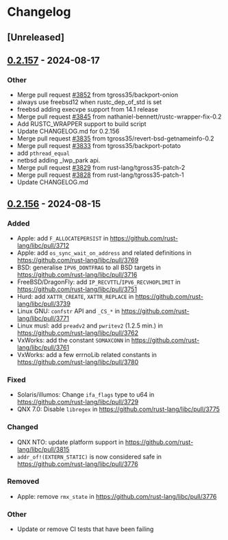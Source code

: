# Changelog

## [Unreleased]

## [0.2.157](https://github.com/rust-lang/libc/compare/0.2.156...0.2.157) - 2024-08-17

### Other
- Merge pull request [#3852](https://github.com/rust-lang/libc/pull/3852) from tgross35/backport-onion
- always use freebsd12 when rustc_dep_of_std is set
- freebsd adding execvpe support from 14.1 release
- Merge pull request [#3845](https://github.com/rust-lang/libc/pull/3845) from nathaniel-bennett/rustc-wrapper-fix-0.2
- Add RUSTC_WRAPPER support to build script
- Update CHANGELOG.md for 0.2.156
- Merge pull request [#3835](https://github.com/rust-lang/libc/pull/3835) from tgross35/revert-bsd-getnameinfo-0.2
- Merge pull request [#3833](https://github.com/rust-lang/libc/pull/3833) from tgross35/backport-potato
- add `pthread_equal`
- netbsd adding _lwp_park api.
- Merge pull request [#3829](https://github.com/rust-lang/libc/pull/3829) from rust-lang/tgross35-patch-2
- Merge pull request [#3828](https://github.com/rust-lang/libc/pull/3828) from rust-lang/tgross35-patch-1
- Update CHANGELOG.md

## [0.2.156](https://github.com/rust-lang/libc/compare/v0.2.155...v0.2.156) - 2024-08-15

### Added
- Apple: add `F_ALLOCATEPERSIST` in <https://github.com/rust-lang/libc/pull/3712>
- Apple: add `os_sync_wait_on_address` and related definitions in <https://github.com/rust-lang/libc/pull/3769>
- BSD: generalise `IPV6_DONTFRAG` to all BSD targets in <https://github.com/rust-lang/libc/pull/3716>
- FreeBSD/DragonFly: add `IP_RECVTTL`/`IPV6_RECVHOPLIMIT` in <https://github.com/rust-lang/libc/pull/3751>
- Hurd: add `XATTR_CREATE`, `XATTR_REPLACE` in <https://github.com/rust-lang/libc/pull/3739>
- Linux GNU: `confstr` API and `_CS_*` in <https://github.com/rust-lang/libc/pull/3771>
- Linux musl: add `preadv2` and `pwritev2` (1.2.5 min.) in <https://github.com/rust-lang/libc/pull/3762>
- VxWorks: add the constant `SOMAXCONN` in <https://github.com/rust-lang/libc/pull/3761>
- VxWorks: add a few errnoLib related constants in <https://github.com/rust-lang/libc/pull/3780>

### Fixed
- Solaris/illumos: Change `ifa_flags` type to u64 in <https://github.com/rust-lang/libc/pull/3729>
- QNX 7.0: Disable `libregex` in <https://github.com/rust-lang/libc/pull/3775>

### Changed
- QNX NTO: update platform support in <https://github.com/rust-lang/libc/pull/3815>
- `addr_of!(EXTERN_STATIC)` is now considered safe in <https://github.com/rust-lang/libc/pull/3776>

### Removed
- Apple: remove `rmx_state` in <https://github.com/rust-lang/libc/pull/3776>

### Other
- Update or remove CI tests that have been failing
